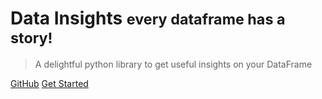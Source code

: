 # Data Insights <small>every dataframe has a story!</small>

> A delightful python library to get useful insights on your DataFrame


[GitHub](https://github.com/SimitTomar/Car_Insurance_Model)
[Get Started](#quick-start)
